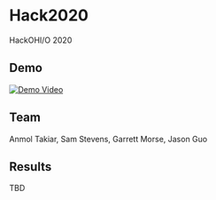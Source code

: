 # Hack2020

HackOHI/O 2020

## Demo

[![Demo Video](https://img.youtube.com/vi/YzGKLUlunUM/maxresdefault.jpg)](https://youtu.be/YzGKLUlunUM)

## Team

Anmol Takiar, Sam Stevens, Garrett Morse, Jason Guo

## Results

TBD
